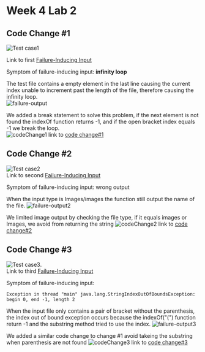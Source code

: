 # Week 4 Lab 2

## Code Change #1
![Test case1](https://user-images.githubusercontent.com/98373624/164944133-caf34151-80bd-4134-8490-d28f3376c956.png)

Link to first [Failure-Inducing Input](https://github.com/magikarp620/markdown-parser/blob/main/test-file.md?plain=1)

Symptom of failure-inducing input: __infinity loop__

The test file contains a empty element in the last line causing the current index unable to increment past the length of the file, therefore causing the infinity loop.  
![failure-output](https://user-images.githubusercontent.com/98373624/164944073-c4fb247f-4470-44a1-9c2c-98a7560b6075.png)

We added a break statement to solve this problem, if the next element is not found the indexOf function returns -1, and if the open bracket index equals -1 we break the loop.  
![codeChange1](https://user-images.githubusercontent.com/98373624/164943379-6d86d88d-488b-460a-96bc-913d16465312.png) 
link to [code change#1](https://github.com/magikarp620/markdown-parser/commit/8869f55d8f9757d433940ead9087dd1a0d2d4bc4)
## Code Change #2
![Test case2](https://user-images.githubusercontent.com/98373624/164944428-0fc5caba-15e6-41e7-afc8-c96898942d8b.png)  
Link to second [Failure-Inducing Input](https://github.com/magikarp620/markdown-parser/blob/main/test-file.md?plain=1)

Symptom of failure-inducing input: wrong output

When the input type is Images/images the function still output the name of the file.
![failure-output2](https://user-images.githubusercontent.com/98373624/164944489-6c03a444-9338-4c77-8b61-a4e7e32307d1.png)

We limited image output by checking the file type, if it equals images or Images, we avoid from returning the string 
![codeChange2](https://user-images.githubusercontent.com/98373624/164944611-5289e5c3-1314-4811-9889-f7cc66cd072b.png)
link to [code change#2](https://github.com/magikarp620/markdown-parser/commit/11690faf09e29d19b31dd8b4fb8620692641dced)
## Code Change #3
![Test case3](https://user-images.githubusercontent.com/98373624/164944655-fed0da2d-5bd7-4dea-97a4-641e42adc5cc.png).   
Link to third [Failure-Inducing Input](https://github.com/magikarp620/markdown-parser/blob/main/test-file4.md?plain=1)

Symptom of failure-inducing input:
```
Exception in thread "main" java.lang.StringIndexOutOfBoundsException: begin 0, end -1, length 2
```

When the input file only contains a pair of bracket without the parenthesis, the index out of bound exception occurs because the indexOf("(") function return -1 and the substring method tried to use the index.
![failure-output3](https://user-images.githubusercontent.com/98373624/164944766-26dc1cda-a774-4768-b186-c6468ac21e0b.png)

We added a similar code change to change #1 avoid takeing the substring when parenthesis are not found
![codeChange3](https://user-images.githubusercontent.com/98373624/164944829-98dbe83a-bd8c-4384-bd85-669754a54e0e.png)
link to [code change#3](https://github.com/magikarp620/markdown-parser/commit/a1c170289c37b1f8594b1c3bc30d80be44e8252a)

